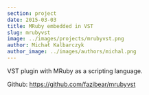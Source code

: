 ```yaml
---
section: project
date: 2015-03-03
title: MRuby embedded in VST
slug: mrubyvst
image: ../images/projects/mrubyvst.png
author: Michał Kalbarczyk
author_image: ../images/authors/michal.png
---
```


VST plugin with MRuby as a scripting language.

Github: https://github.com/fazibear/mrubyvst
